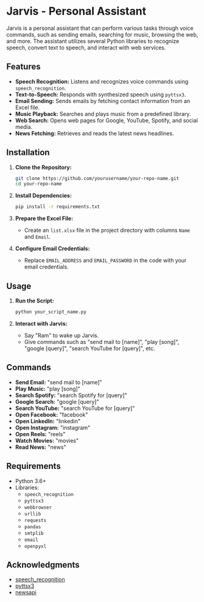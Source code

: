 # Jarvis - Personal Assistant

Jarvis is a personal assistant that can perform various tasks through voice commands, such as sending emails, searching for music, browsing the web, and more. The assistant utilizes several Python libraries to recognize speech, convert text to speech, and interact with web services.

## Features
- **Speech Recognition:** Listens and recognizes voice commands using `speech_recognition`.
- **Text-to-Speech:** Responds with synthesized speech using `pyttsx3`.
- **Email Sending:** Sends emails by fetching contact information from an Excel file.
- **Music Playback:** Searches and plays music from a predefined library.
- **Web Search:** Opens web pages for Google, YouTube, Spotify, and social media.
- **News Fetching:** Retrieves and reads the latest news headlines.

## Installation
1. **Clone the Repository:**
   ```sh
   git clone https://github.com/yourusername/your-repo-name.git
   cd your-repo-name
   ```

2. **Install Dependencies:**
   ```sh
   pip install -r requirements.txt
   ```

3. **Prepare the Excel File:**
   - Create an `list.xlsx` file in the project directory with columns `Name` and `Email`.

4. **Configure Email Credentials:**
   - Replace `EMAIL_ADDRESS` and `EMAIL_PASSWORD` in the code with your email credentials.

## Usage
1. **Run the Script:**
   ```sh
   python your_script_name.py
   ```

2. **Interact with Jarvis:**
   - Say "Ram" to wake up Jarvis.
   - Give commands such as "send mail to [name]", "play [song]", "google [query]", "search YouTube for [query]", etc.

## Commands
- **Send Email:** "send mail to [name]"
- **Play Music:** "play [song]"
- **Search Spotify:** "search Spotify for [query]"
- **Google Search:** "google [query]"
- **Search YouTube:** "search YouTube for [query]"
- **Open Facebook:** "facebook"
- **Open LinkedIn:** "linkedin"
- **Open Instagram:** "instagram"
- **Open Reels:** "reels"
- **Watch Movies:** "movies"
- **Read News:** "news"

## Requirements
- Python 3.6+
- Libraries:
  - `speech_recognition`
  - `pyttsx3`
  - `webbrowser`
  - `urllib`
  - `requests`
  - `pandas`
  - `smtplib`
  - `email`
  - `openpyxl`

## Acknowledgments

- [speech_recognition](https://pypi.org/project/SpeechRecognition/)
- [pyttsx3](https://pypi.org/project/pyttsx3/)
- [newsapi](https://newsapi.org/)
